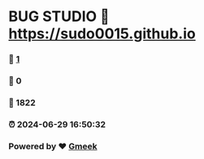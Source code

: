 # BUG STUDIO :link: https://sudo0015.github.io 
### :page_facing_up: [1](https://sudo0015.github.io/tag.html) 
### :speech_balloon: 0 
### :hibiscus: 1822 
### :alarm_clock: 2024-06-29 16:50:32 
### Powered by :heart: [Gmeek](https://github.com/Meekdai/Gmeek)
